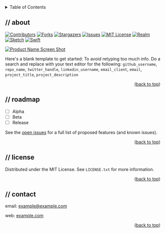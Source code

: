 <!-- Improved compatibility of back to top link: See: https://github.com/USERNAME/REPOSITORY-NAME/pull/73 -->
<a name="readme-top"></a>



<!-- TABLE OF CONTENTS -->
<details>
  <summary>Table of Contents</summary>
  <ol>
    <li><a href="#about-script">About</a></li>
    <li><a href="#roadmap">Roadmap</a></li>
    <li><a href="#license">License</a></li>
    <li><a href="#contact">Contact</a></li>
  </ol>
</details>



<!-- ABOUT THE PROJECT -->
## // about

[![Contributors][contributors-shield]][contributors-url]
[![Forks][forks-shield]][forks-url]
[![Stargazers][stars-shield]][stars-url]
[![Issues][issues-shield]][issues-url]
[![MIT License][license-shield]][license-url]
[![Realm][Realm]][Realm-url]
[![Sketch][Sketch]][Sketch-url]
[![Swift][Swift]][Swift-url]

[![Product Name Screen Shot][product-screenshot]](https://example.com)

Here's a blank template to get started: To avoid retyping too much info. Do a search and replace with your text editor for the following: `github_username`, `repo_name`, `twitter_handle`, `linkedin_username`, `email_client`, `email`, `project_title`, `project_description`

<p align="right">(<a href="#readme-top">back to top</a>)</p>



<!-- ROADMAP -->
## // roadmap

- [ ] Alpha
- [ ] Beta
- [ ] Release

See the [open issues](https://github.com/USERNAME/REPOSITORY-NAME/issues) for a full list of proposed features (and known issues).

<p align="right">(<a href="#readme-top">back to top</a>)</p>



<!-- LICENSE -->
## // license

Distributed under the MIT License. See `LICENSE.txt` for more information.

<p align="right">(<a href="#readme-top">back to top</a>)</p>



<!-- CONTACT -->
## // contact

email: example@example.com

web: [example.com](https://example.com)

<p align="right">(<a href="#readme-top">back to top</a>)</p>



<!-- MARKDOWN LINKS & IMAGES -->
[contributors-shield]: https://img.shields.io/github/contributors/USERNAME/REPOSITORY-NAME.svg?style=flat
[contributors-url]: https://github.com/USERNAME/REPOSITORY-NAME/graphs/contributors
[forks-shield]: https://img.shields.io/github/forks/USERNAME/REPOSITORY-NAME.svg?style=flat
[forks-url]: https://github.com/USERNAME/REPOSITORY-NAME/network/members
[stars-shield]: https://img.shields.io/github/stars/USERNAME/REPOSITORY-NAME.svg?style=flat
[stars-url]: https://github.com/USERNAME/REPOSITORY-NAME/stargazers
[issues-shield]: https://img.shields.io/github/issues/USERNAME/REPOSITORY-NAME.svg?style=flat
[issues-url]: https://github.com/USERNAME/REPOSITORY-NAME/issues
[license-shield]: https://img.shields.io/github/license/USERNAME/REPOSITORY-NAME.svg?style=flat
[license-url]: https://github.com/USERNAME/REPOSITORY-NAME/blob/master/LICENSE.txt
[product-screenshot]: images/screenshot.png
[Realm]: https://img.shields.io/badge/Realm-39477F?style=flat&logo=realm&logoColor=white
[Realm-url]: https://realm.io/
[Sketch]: https://img.shields.io/badge/Sketch-FFB387?style=flat&logo=sketch&logoColor=black
[Sketch-url]: https://www.sketch.com/
[Swift]: https://img.shields.io/badge/swift-F54A2A?style=flat&logo=swift&logoColor=white
[Swift-url]: https://www.swift.org/
